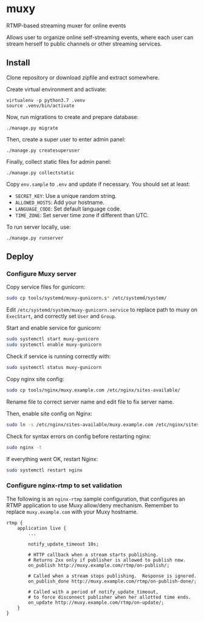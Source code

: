 # muxy

RTMP-based streaming muxer for online events

Allows user to organize online self-streaming events, where each user can
stream herself to public channels or other streaming services.

## Install

Clone repository or download zipfile and extract somewhere.

Create virtual environment and activate:

```
virtualenv -p python3.7 .venv
source .venv/bin/activate
```

Now, run migrations to create and prepare database:

```
./manage.py migrate
```

Then, create a super user to enter admin panel:

```
./manage.py createsuperuser
```

Finally, collect static files for admin panel:

```
./manage.py collectstatic
```

Copy `env.sample` to `.env` and update if necessary. You should set at least:

- `SECRET_KEY`: Use a unique random string.
- `ALLOWED_HOSTS`: Add your hostname.
- `LANGUAGE_CODE`: Set default language code.
- `TIME_ZONE`: Set server time zone if different than UTC.

To run server locally, use:

```
./manage.py runserver
```


## Deploy

### Configure Muxy server

Copy service files for gunicorn:

```bash
sudo cp tools/systemd/muxy-gunicorn.s* /etc/systemd/system/
```

Edit `/etc/systemd/system/muxy-gunicorn.service` to replace path to muxy on
`ExecStart`, and correctly set `User` and `Group`.

Start and enable service for gunicorn:

```bash
sudo systemctl start muxy-gunicorn
sudo systemctl enable muxy-gunicorn
```

Check if service is running correctly with:

```bash
sudo systemctl status muxy-gunicorn
```

Copy nginx site config:

```bash
sudo cp tools/nginx/muxy.example.com /etc/nginx/sites-available/
```

Rename file to correct server name and edit file to fix server name.

Then, enable site config on Nginx:

```bash
sudo ln -s /etc/nginx/sites-available/muxy.example.com /etc/nginx/sites-enabled/
```

Check for syntax errors on config before restarting nginx:

```bash
sudo nginx -t
```

If everything went OK, restart Nginx:

```bash
sudo systemctl restart nginx
```

### Configure nginx-rtmp to set validation

The following is an `nginx-rtmp` sample configuration, that configures an RTMP
application to use Muxy allow/deny mechanism.  Remember to replace
`muxy.example.com` with your Muxy hostname.

```
rtmp {
    application live {
        ...

        notify_update_timeout 10s;

        # HTTP callback when a stream starts publishing.
        # Returns 2xx only if publisher is allowed to publish now.
        on_publish http://muxy.example.com/rtmp/on-publish/;

        # Called when a stream stops publishing.  Response is ignored.
        on_publish_done http://muxy.example.com/rtmp/on-publish-done/;

        # Called with a period of notify_update_timeout,
        # to force disconnect publisher when her allotted time ends.
        on_update http://muxy.example.com/rtmp/on-update/;
    }
}
```
